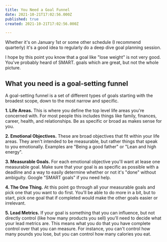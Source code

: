 ```yaml
---
title: You Need a Goal Funnel
date: 2021-10-21T17:02:56.000Z
published: true
created: 2021-10-21T17:02:56.000Z

---
```


Whether it's on January 1st or some other schedule (I recommend quarterly) it's a good idea to regularly do a deep dive goal planning session.

I hope by this point you know that a goal like "lose weight" is not very good. You've probably heard of SMART. goals which are great, but not the whole picture.

## What you need is a goal-setting funnel

A goal-setting funnel is a set of different types of goals starting with the broadest scope, down to the most narrow and specific.

**1. Life Areas.** This is where you define the top level life areas you're concerned with. For most people this includes things like family, finances, career, health, and relationships. Be as specific or broad as makes sense for you.

**2. Emotional Objectives.** These are broad objectives that fit within your life areas. They aren't intended to be measurable, but rather things that speak to you emotionally. Examples are "Being a good father" or "Lean and high energy".

**3. Measurable Goals.** For each emotional objective you'll want at lease one measurable goal. Make sure that your goal is as specific as possible with a deadline and a way to easily determine whether or not it's "done" without ambiguity. Google "SMART goals" if you need help.

**4. The One Thing.** At this point go through all your measurable goals and pick one that you want to do first. You'll be able to do more in a bit, but to start, pick one goal that if completed would make the other goals easier or irrelevant.

**5. Lead Metrics.** If your goal is something that you can influence, but not directly control (like how many products you sell) you'll need to decide what your lead metrics are. This means what you do that you have complete control over that you can measure. For instance, you can't control how many pounds you lose, but you can control how many calories you eat.
